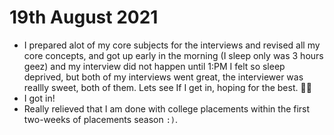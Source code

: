 # 19th August 2021

- I prepared alot of my core subjects for the interviews and revised all my core concepts, and got up early in the morning (I sleep only was 3 hours geez) and my interview did not happen until 1:PM I felt so sleep deprived, but both of my interviews went great, the interviewer was reallly sweet, both of them. Lets see If I get in, hoping for the best. 🤞🏻
- I got in!
- Really relieved that I am done with college placements within the first two-weeks of placements season `:)`.
